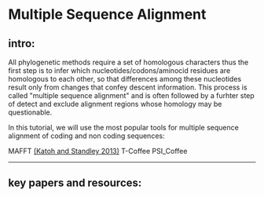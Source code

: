 
# Multiple Sequence Alignment

## intro: 
All phylogenetic methods require a set of homologous characters thus the first step is to infer which nucleotides/codons/aminocid residues are homologous to each other, so that differences among these nucleotides result only from changes that confey descent information. This process is called  "multiple sequence alignment" and is often followed by a furhter step of detect and exclude alignment regions whose homology may be questionable.


In this tutorial, we will use the most popular tools for multiple sequence alignment of coding and non coding sequences:

MAFFT [(Katoh and Standley 2013)](https://academic.oup.com/mbe/article/30/4/772/1073398)
T-Coffee
PSI_Coffee

---

## key papers and resources: 

